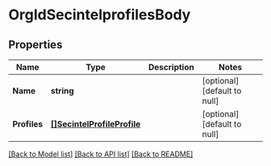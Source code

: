 # OrgIdSecintelprofilesBody

## Properties
Name | Type | Description | Notes
------------ | ------------- | ------------- | -------------
**Name** | **string** |  | [optional] [default to null]
**Profiles** | [**[]SecintelProfileProfile**](secintel_profile_profile.md) |  | [optional] [default to null]

[[Back to Model list]](../README.md#documentation-for-models) [[Back to API list]](../README.md#documentation-for-api-endpoints) [[Back to README]](../README.md)

